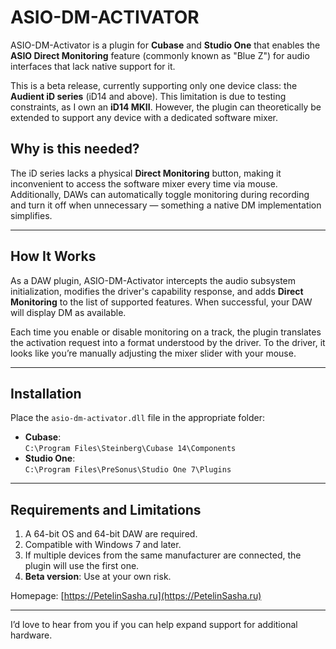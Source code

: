 # ASIO-DM-ACTIVATOR

ASIO-DM-Activator is a plugin for **Cubase** and **Studio One** that enables the **ASIO Direct Monitoring** feature (commonly known as "Blue Z") for audio interfaces that lack native support for it.

This is a beta release, currently supporting only one device class: the **Audient iD series** (iD14 and above). This limitation is due to testing constraints, as I own an **iD14 MKII**. However, the plugin can theoretically be extended to support any device with a dedicated software mixer.

## Why is this needed?  
The iD series lacks a physical **Direct Monitoring** button, making it inconvenient to access the software mixer every time via mouse. Additionally, DAWs can automatically toggle monitoring during recording and turn it off when unnecessary — something a native DM implementation simplifies.

---

## How It Works

As a DAW plugin, ASIO-DM-Activator intercepts the audio subsystem initialization, modifies the driver's capability response, and adds **Direct Monitoring** to the list of supported features. When successful, your DAW will display DM as available. 



Each time you enable or disable monitoring on a track, the plugin translates the activation request into a format understood by the driver. To the driver, it looks like you’re manually adjusting the mixer slider with your mouse.

---

## Installation

Place the `asio-dm-activator.dll` file in the appropriate folder:  

- **Cubase**:  
  `C:\Program Files\Steinberg\Cubase 14\Components`  
- **Studio One**:  
  `C:\Program Files\PreSonus\Studio One 7\Plugins`  

---

## Requirements and Limitations  

1. A 64-bit OS and 64-bit DAW are required.  
2. Compatible with Windows 7 and later.  
3. If multiple devices from the same manufacturer are connected, the plugin will use the first one.  
4. **Beta version**: Use at your own risk.  

Homepage: [https://PetelinSasha.ru](https://PetelinSasha.ru)

--- 

I’d love to hear from you if you can help expand support for additional hardware.
